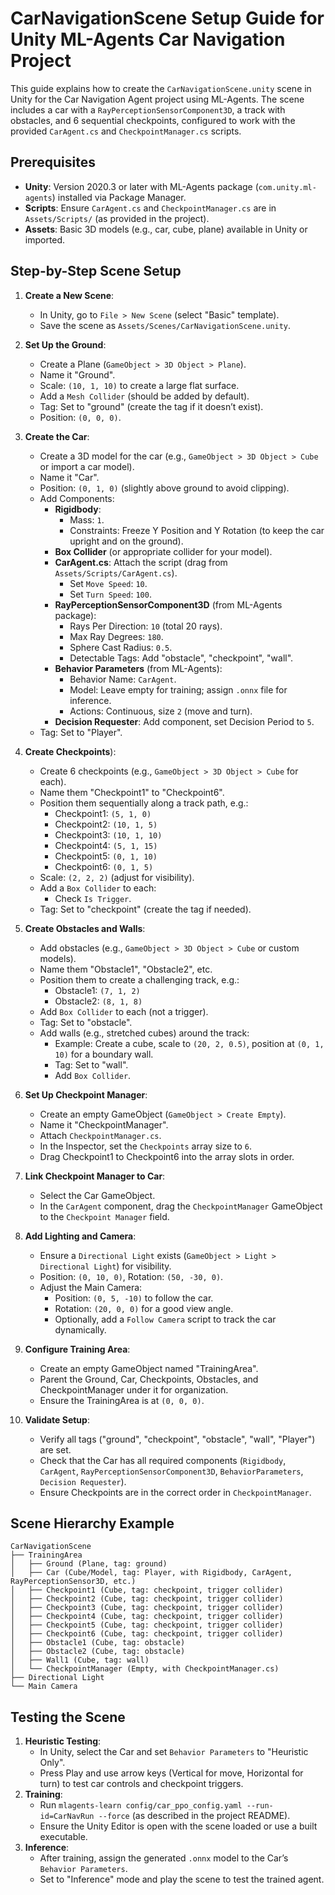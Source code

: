 # CarNavigationScene Setup Guide for Unity ML-Agents Car Navigation Project

This guide explains how to create the `CarNavigationScene.unity` scene in Unity for the Car Navigation Agent project using ML-Agents. The scene includes a car with a `RayPerceptionSensorComponent3D`, a track with obstacles, and 6 sequential checkpoints, configured to work with the provided `CarAgent.cs` and `CheckpointManager.cs` scripts.

## Prerequisites
- **Unity**: Version 2020.3 or later with ML-Agents package (`com.unity.ml-agents`) installed via Package Manager.
- **Scripts**: Ensure `CarAgent.cs` and `CheckpointManager.cs` are in `Assets/Scripts/` (as provided in the project).
- **Assets**: Basic 3D models (e.g., car, cube, plane) available in Unity or imported.

## Step-by-Step Scene Setup

1. **Create a New Scene**:
   - In Unity, go to `File > New Scene` (select "Basic" template).
   - Save the scene as `Assets/Scenes/CarNavigationScene.unity`.

2. **Set Up the Ground**:
   - Create a Plane (`GameObject > 3D Object > Plane`).
   - Name it "Ground".
   - Scale: `(10, 1, 10)` to create a large flat surface.
   - Add a `Mesh Collider` (should be added by default).
   - Tag: Set to "ground" (create the tag if it doesn’t exist).
   - Position: `(0, 0, 0)`.

3. **Create the Car**:
   - Create a 3D model for the car (e.g., `GameObject > 3D Object > Cube` or import a car model).
   - Name it "Car".
   - Position: `(0, 1, 0)` (slightly above ground to avoid clipping).
   - Add Components:
     - **Rigidbody**:
       - Mass: `1`.
       - Constraints: Freeze Y Position and Y Rotation (to keep the car upright and on the ground).
     - **Box Collider** (or appropriate collider for your model).
     - **CarAgent.cs**: Attach the script (drag from `Assets/Scripts/CarAgent.cs`).
       - Set `Move Speed`: `10`.
       - Set `Turn Speed`: `100`.
     - **RayPerceptionSensorComponent3D** (from ML-Agents package):
       - Rays Per Direction: `10` (total 20 rays).
       - Max Ray Degrees: `180`.
       - Sphere Cast Radius: `0.5`.
       - Detectable Tags: Add "obstacle", "checkpoint", "wall".
     - **Behavior Parameters** (from ML-Agents):
       - Behavior Name: `CarAgent`.
       - Model: Leave empty for training; assign `.onnx` file for inference.
       - Actions: Continuous, size `2` (move and turn).
     - **Decision Requester**: Add component, set Decision Period to `5`.
   - Tag: Set to "Player".

4. **Create Checkpoints**):
   - Create 6 checkpoints (e.g., `GameObject > 3D Object > Cube` for each).
   - Name them "Checkpoint1" to "Checkpoint6".
   - Position them sequentially along a track path, e.g.:
     - Checkpoint1: `(5, 1, 0)`
     - Checkpoint2: `(10, 1, 5)`
     - Checkpoint3: `(10, 1, 10)`
     - Checkpoint4: `(5, 1, 15)`
     - Checkpoint5: `(0, 1, 10)`
     - Checkpoint6: `(0, 1, 5)`
   - Scale: `(2, 2, 2)` (adjust for visibility).
   - Add a `Box Collider` to each:
     - Check `Is Trigger`.
   - Tag: Set to "checkpoint" (create the tag if needed).

5. **Create Obstacles and Walls**:
   - Add obstacles (e.g., `GameObject > 3D Object > Cube` or custom models).
   - Name them "Obstacle1", "Obstacle2", etc.
   - Position them to create a challenging track, e.g.:
     - Obstacle1: `(7, 1, 2)`
     - Obstacle2: `(8, 1, 8)`
   - Add `Box Collider` to each (not a trigger).
   - Tag: Set to "obstacle".
   - Add walls (e.g., stretched cubes) around the track:
     - Example: Create a cube, scale to `(20, 2, 0.5)`, position at `(0, 1, 10)` for a boundary wall.
     - Tag: Set to "wall".
     - Add `Box Collider`.

6. **Set Up Checkpoint Manager**:
   - Create an empty GameObject (`GameObject > Create Empty`).
   - Name it "CheckpointManager".
   - Attach `CheckpointManager.cs`.
   - In the Inspector, set the `Checkpoints` array size to `6`.
   - Drag Checkpoint1 to Checkpoint6 into the array slots in order.

7. **Link Checkpoint Manager to Car**:
   - Select the Car GameObject.
   - In the `CarAgent` component, drag the `CheckpointManager` GameObject to the `Checkpoint Manager` field.

8. **Add Lighting and Camera**:
   - Ensure a `Directional Light` exists (`GameObject > Light > Directional Light`) for visibility.
   - Position: `(0, 10, 0)`, Rotation: `(50, -30, 0)`.
   - Adjust the Main Camera:
     - Position: `(0, 5, -10)` to follow the car.
     - Rotation: `(20, 0, 0)` for a good view angle.
     - Optionally, add a `Follow Camera` script to track the car dynamically.

9. **Configure Training Area**:
   - Create an empty GameObject named "TrainingArea".
   - Parent the Ground, Car, Checkpoints, Obstacles, and CheckpointManager under it for organization.
   - Ensure the TrainingArea is at `(0, 0, 0)`.

10. **Validate Setup**:
    - Verify all tags ("ground", "checkpoint", "obstacle", "wall", "Player") are set.
    - Check that the Car has all required components (`Rigidbody`, `CarAgent`, `RayPerceptionSensorComponent3D`, `BehaviorParameters`, `Decision Requester`).
    - Ensure Checkpoints are in the correct order in `CheckpointManager`.

## Scene Hierarchy Example
```
CarNavigationScene
├── TrainingArea
│   ├── Ground (Plane, tag: ground)
│   ├── Car (Cube/Model, tag: Player, with Rigidbody, CarAgent, RayPerceptionSensor3D, etc.)
│   ├── Checkpoint1 (Cube, tag: checkpoint, trigger collider)
│   ├── Checkpoint2 (Cube, tag: checkpoint, trigger collider)
│   ├── Checkpoint3 (Cube, tag: checkpoint, trigger collider)
│   ├── Checkpoint4 (Cube, tag: checkpoint, trigger collider)
│   ├── Checkpoint5 (Cube, tag: checkpoint, trigger collider)
│   ├── Checkpoint6 (Cube, tag: checkpoint, trigger collider)
│   ├── Obstacle1 (Cube, tag: obstacle)
│   ├── Obstacle2 (Cube, tag: obstacle)
│   ├── Wall1 (Cube, tag: wall)
│   └── CheckpointManager (Empty, with CheckpointManager.cs)
├── Directional Light
└── Main Camera
```

## Testing the Scene
1. **Heuristic Testing**:
   - In Unity, select the Car and set `Behavior Parameters` to "Heuristic Only".
   - Press Play and use arrow keys (Vertical for move, Horizontal for turn) to test car controls and checkpoint triggers.
2. **Training**:
   - Run `mlagents-learn config/car_ppo_config.yaml --run-id=CarNavRun --force` (as described in the project README).
   - Ensure the Unity Editor is open with the scene loaded or use a built executable.
3. **Inference**:
   - After training, assign the generated `.onnx` model to the Car’s `Behavior Parameters`.
   - Set to "Inference" mode and play the scene to test the trained agent.


